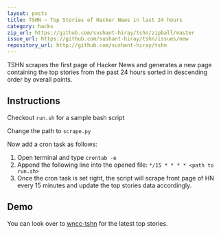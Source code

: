 ```yaml
---
layout: posts
title: TSHN ~ Top Stories of Hacker News in last 24 hours
category: hacks
zip_url: https://github.com/sushant-hiray/tshn/zipball/master
issue_url: https://github.com/sushant-hiray/tshn/issues/new
repository_url: http://github.com/sushant-hiray/tshn
---
```


TSHN scrapes the first page of Hacker News and generates a new page containing the top stories from the past 24 hours sorted in descending order by overall points.

Instructions
------------
Checkout `run.sh` for a sample bash script

Change the path to `scrape.py`

Now add a cron task as follows:

1. Open terminal and type `crontab -e`
2. Append the following line into the opened file:
   `*/15 * * * * <path to run.sh>`
3. Once the cron task is set right, the script will scrape front page of HN every 15 minutes and update the top stories data accordingly.

Demo
----
You can look over to [wncc-tshn][] for the latest top stories.

[wncc-tshn]: http://wncc-iitb.org/tshn

